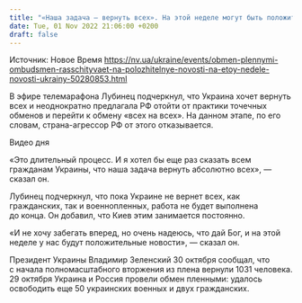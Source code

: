 ```yaml
---
title: "«Наша задача — вернуть всех». На этой неделе могут быть положительные новости по обмену пленными — омбудсмен"
date: Tue, 01 Nov 2022 21:06:00 +0200
draft: false
---
```

Источник: Новое Время https://nv.ua/ukraine/events/obmen-plennymi-ombudsmen-rasschityvaet-na-polozhitelnye-novosti-na-etoy-nedele-novosti-ukrainy-50280853.html


В эфире телемарафона Лубинец подчеркнул, что Украина хочет вернуть всех и неоднократно предлагала РФ отойти от практики точечных обменов и перейти к обмену «всех на всех». На данном этапе, по его словам, страна-агрессор РФ от этого отказывается.

 Видео дня   

«Это длительный процесс. И я хотел бы еще раз сказать всем гражданам Украины, что наша задача вернуть абсолютно всех», — сказал он.

Лубинец подчеркнул, что пока Украине не вернет всех, как гражданских, так и военнопленных, работа не будет выполнена до конца. Он добавил, что Киев этим занимается постоянно.

«И не хочу забегать вперед, но очень надеюсь, что дай Бог, и на этой неделе у нас будут положительные новости», — сказал он.

Президент Украины Владимир Зеленский 30 октября сообщал, что с начала полномасштабного вторжения из плена вернули 1031 человека. 29 октября Украина и Россия провели обмен пленными: удалось освободить еще 50 украинских военных и двух гражданских.
